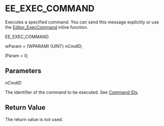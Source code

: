 # EE\_EXEC\_COMMAND

Executes a specified command. You can send this message explicitly or use
the [Editor\_ExecCommand](../macro/editor_execcommand) inline function.

EE\_EXEC\_COMMAND

wParam = (WPARAM) (UINT) nCmdID;

lParam = 0;

## Parameters

_nCmdID_

The identifier of the command to be executed. See
[Command IDs](../cmdid/index).

## Return Value

The return value is not used.
